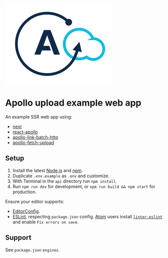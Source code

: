 ![Apollo upload logo](../apollo-upload-logo.svg)

# Apollo upload example web app

An example SSR web app using:

- [next](https://www.npmjs.com/package/next)
- [react-apollo](https://www.npmjs.com/package/react-apollo)
- [apollo-link-batch-http](https://www.npmjs.com/package/apollo-link-batch-http)
- [apollo-fetch-upload](https://www.npmjs.com/package/apollo-fetch-upload)

## Setup

1. Install the latest [Node.js](https://nodejs.org) and [npm](https://npmjs.com).
2. Duplicate `.env.example` as `.env` and customize.
3. With Terminal in the `api` directory run `npm install`.
4. Run `npm run dev` for development, or `npm run build && npm start` for production.

Ensure your editor supports:

- [EditorConfig](http://editorconfig.org).
- [ESLint](http://eslint.org), respecting `package.json` config. [Atom](https://atom.io) users install [`linter-eslint`](https://atom.io/packages/linter-eslint) and enable `Fix errors on save`.

## Support

See `package.json` `engines`.

